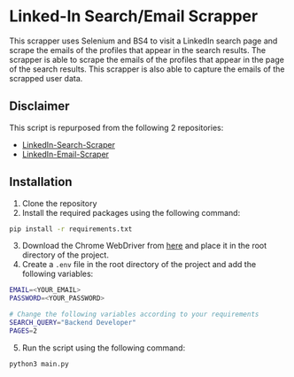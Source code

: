 # Linked-In Search/Email Scrapper
This scrapper uses Selenium and BS4 to visit a LinkedIn search page and scrape the emails of the profiles that appear in the search results. The scrapper is able to scrape the emails of the profiles that appear in the page of the search results. This scrapper is also able to capture the emails of the scrapped user data.


## Disclaimer
This script is repurposed from the following 2 repositories:

- [LinkedIn-Search-Scraper](https://github.com/info3g/linkedin-scrapper)
- [LinkedIn-Email-Scraper](https://github.com/sercanerhan/Linkedin-Email-Scrapper)

## Installation
1. Clone the repository
2. Install the required packages using the following command:
```bash
pip install -r requirements.txt
```
3. Download the Chrome WebDriver from [here](https://chromedriver.chromium.org/downloads) and place it in the root directory of the project.
4. Create a `.env` file in the root directory of the project and add the following variables:
```bash
EMAIL=<YOUR_EMAIL>
PASSWORD=<YOUR_PASSWORD>

# Change the following variables according to your requirements
SEARCH_QUERY="Backend Developer"
PAGES=2
```
5. Run the script using the following command:
```bash
python3 main.py
```


